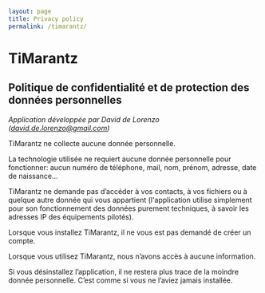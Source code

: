 ```yaml
layout: page
title: Privacy policy
permalink: /timarantz/
```

# TiMarantz

## Politique de confidentialité et de protection des données personnelles

*Application développée par David de Lorenzo ([david.de.lorenzo@gmail.com](mailto:david.de.lorenzo@gmail.com))*

TiMarantz ne collecte aucune donnée personnelle.

La technologie utilisée ne requiert aucune donnée personnelle pour fonctionner: aucun numéro de téléphone, mail, nom, prénom, adresse, date de naissance…

TiMarantz ne demande pas d’accéder à vos contacts, à vos fichiers ou à quelque autre donnée qui vous appartient (l'application utilise simplement pour son fonctionnement des données purement techniques, à savoir les adresses IP des équipements pilotés).

Lorsque vous installez TiMarantz, il ne vous est pas demandé de créer un compte.

Lorsque vous utilisez TiMarantz, nous n’avons accès à aucune information. 

Si vous désinstallez l’application, il ne restera plus trace de la moindre donnée personnelle. C’est comme si vous ne l’aviez jamais installée.


